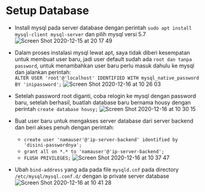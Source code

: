 # Setup Database

- Install mysql pada server database dengan perintah `sudo apt install mysql-client mysql-server` dan pilih mysql versi 5.7
  ![Screen Shot 2020-12-15 at 20 17 49](https://user-images.githubusercontent.com/45087061/102738443-bbc22280-437c-11eb-9b77-fb3f015d44f9.png)

- Dalam proses instalasi mysql lewat apt, saya tidak diberi kesempatan untuk membuat user baru, jadi user default sudah ada `root dan tanpa password`, untuk menambahkan user baru perlu masuk dahulu ke mysql dan jalankan perintah:\
`ALTER USER 'root'@'localhost' IDENTIFIED WITH mysql_native_password BY 'inipassword';`
  ![Screen Shot 2020-12-16 at 10 26 03](https://user-images.githubusercontent.com/45087061/102738561-152a5180-437d-11eb-9160-76753345ea71.png)

- Setelah password root diganti, coba relogin ke mysql dengan password baru, setelah berhasil, buatlah database baru bernama housy dengan perintah `create database housy;`
  ![Screen Shot 2020-12-16 at 10 30 15](https://user-images.githubusercontent.com/45087061/102738653-5e7aa100-437d-11eb-8e6c-4c397e72ca91.png)

- Buat user baru untuk mengakses server database dari server backend dan beri akses penuh dengan perintah:
  - `create user 'namauser'@'ip-server-backend' identified by 'disini-passwordnya';`
  - `grant all on *.* to 'namauser'@'ip-server-backend';`
  - `FLUSH PRIVILEGES;`
  ![Screen Shot 2020-12-16 at 10 37 47](https://user-images.githubusercontent.com/45087061/102738824-d779f880-437d-11eb-82ec-8e3fa3dd3b8d.png)

- Ubah `bind-address` yang ada pada file `mysqld.cnf` pada directory `/etc/mysql/mysql.conf.d/` dengan ip private server database
  ![Screen Shot 2020-12-16 at 10 41 28](https://user-images.githubusercontent.com/45087061/102738903-10b26880-437e-11eb-91e1-6fec50908dd5.png)
